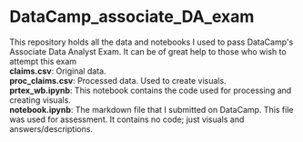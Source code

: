 # DataCamp_associate_DA_exam
This repository holds all the data and notebooks I used to pass DataCamp's Associate Data Analyst Exam. It can be of great help to those who wish to attempt this exam  
**claims.csv**: Original data.   
**proc_claims.csv**: Processed data. Used to create visuals.  
**prtex_wb.ipynb**: This notebook contains the code used for processing and creating visuals.  
**notebook.ipynb**: The markdown file that I submitted on DataCamp. This file was used for assessment. It contains no code; just visuals and answers/descriptions. 
